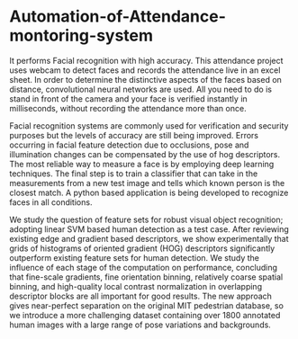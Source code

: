 # Automation-of-Attendance-montoring-system
It performs Facial recognition with high accuracy. This attendance project uses webcam to detect faces and records the attendance live in an excel sheet. In order to determine the distinctive aspects of the faces based on distance, convolutional neural networks are used. All you need to do is stand in front of the camera and your face is verified instantly in milliseconds, without recording the attendance more than once.  

Facial recognition systems are commonly used for verification and security purposes but the levels of accuracy are still being improved. Errors occurring in facial feature detection due to occlusions, pose and illumination changes can be compensated by the use of hog descriptors. The most reliable way to measure a face is by employing deep learning techniques. The final step is to train a classifier that can take in the measurements from a new test image and tells which known person is the closest match. A python based application is being developed to recognize faces in all conditions.  

We study the question of feature sets for robust visual object recognition; adopting linear SVM based human detection as a test case. After reviewing existing edge and gradient based descriptors, we show experimentally that grids of histograms of oriented gradient (HOG) descriptors significantly outperform existing feature sets for human detection. We study the influence of each stage of the computation on performance, concluding that fine-scale gradients, fine orientation binning, relatively coarse spatial binning, and high-quality local contrast normalization in overlapping descriptor blocks are all important for good results. The new approach gives near-perfect separation on the original MIT pedestrian database, so we introduce a more challenging dataset containing over 1800 annotated human images with a large range of pose variations and backgrounds.
